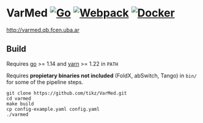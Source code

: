 # VarMed [![Go](https://github.com/tikz/VarMed/actions/workflows/go.yml/badge.svg)](https://github.com/tikz/VarMed/actions/workflows/go.yml) [![Webpack](https://github.com/tikz/VarMed/actions/workflows/webpack.yml/badge.svg)](https://github.com/tikz/VarMed/actions/workflows/webpack.yml) [![Docker](https://github.com/tikz/VarMed/actions/workflows/docker-publish.yml/badge.svg)](https://github.com/tikz/VarMed/actions/workflows/docker-publish.yml)

http://varmed.qb.fcen.uba.ar

## Build

Requires [go](https://golang.org/doc/install#install) >= 1.14 and [yarn](https://classic.yarnpkg.com/en/docs/install/) >= 1.22 in `PATH`

Requires **propietary binaries not included** (FoldX, abSwitch, Tango) in `bin/` for some of the pipeline steps.

```
git clone https://github.com/tikz/VarMed.git
cd varmed
make build
cp config-example.yaml config.yaml
./varmed
```
